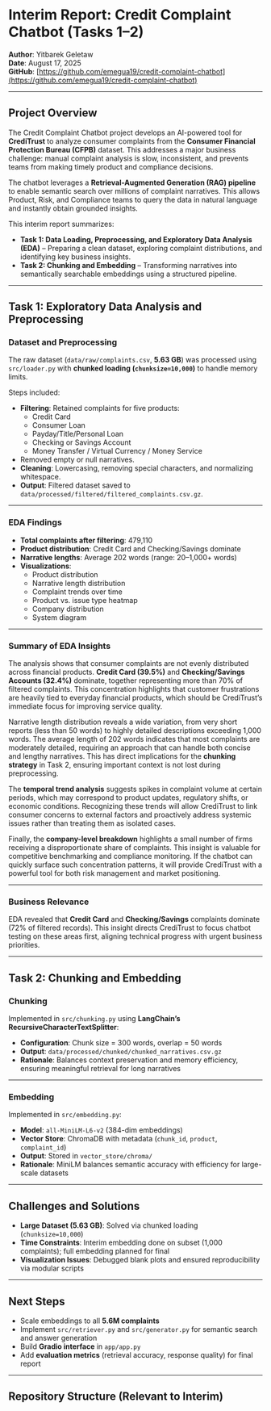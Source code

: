 # Interim Report: Credit Complaint Chatbot (Tasks 1–2)

**Author**: Yitbarek Geletaw  
**Date**: August 17, 2025  
**GitHub**: [https://github.com/emegua19/credit-complaint-chatbot](https://github.com/emegua19/credit-complaint-chatbot)

---

## Project Overview

The Credit Complaint Chatbot project develops an AI-powered tool for **CrediTrust** to analyze consumer complaints from the **Consumer Financial Protection Bureau (CFPB)** dataset. This addresses a major business challenge: manual complaint analysis is slow, inconsistent, and prevents teams from making timely product and compliance decisions.

The chatbot leverages a **Retrieval-Augmented Generation (RAG) pipeline** to enable semantic search over millions of complaint narratives. This allows Product, Risk, and Compliance teams to query the data in natural language and instantly obtain grounded insights.

This interim report summarizes:

- **Task 1: Data Loading, Preprocessing, and Exploratory Data Analysis (EDA)** – Preparing a clean dataset, exploring complaint distributions, and identifying key business insights.  
- **Task 2: Chunking and Embedding** – Transforming narratives into semantically searchable embeddings using a structured pipeline.

---

## Task 1: Exploratory Data Analysis and Preprocessing

### Dataset and Preprocessing

The raw dataset (`data/raw/complaints.csv`, **5.63 GB**) was processed using `src/loader.py` with **chunked loading (`chunksize=10,000`)** to handle memory limits.

Steps included:

- **Filtering**: Retained complaints for five products:
  - Credit Card  
  - Consumer Loan  
  - Payday/Title/Personal Loan  
  - Checking or Savings Account  
  - Money Transfer / Virtual Currency / Money Service
- Removed empty or null narratives.
- **Cleaning**: Lowercasing, removing special characters, and normalizing whitespace.
- **Output**: Filtered dataset saved to `data/processed/filtered/filtered_complaints.csv.gz`.

---

### EDA Findings

- **Total complaints after filtering**: 479,110  
- **Product distribution**: Credit Card and Checking/Savings dominate  
- **Narrative lengths**: Average 202 words (range: 20–1,000+ words)  
- **Visualizations**:  
  - Product distribution  
  - Narrative length distribution  
  - Complaint trends over time  
  - Product vs. issue type heatmap  
  - Company distribution  
  - System diagram  

---

### Summary of EDA Insights

The analysis shows that consumer complaints are not evenly distributed across financial products. **Credit Card (39.5%)** and **Checking/Savings Accounts (32.4%)** dominate, together representing more than 70% of filtered complaints. This concentration highlights that customer frustrations are heavily tied to everyday financial products, which should be CrediTrust’s immediate focus for improving service quality.

Narrative length distribution reveals a wide variation, from very short reports (less than 50 words) to highly detailed descriptions exceeding 1,000 words. The average length of 202 words indicates that most complaints are moderately detailed, requiring an approach that can handle both concise and lengthy narratives. This has direct implications for the **chunking strategy** in Task 2, ensuring important context is not lost during preprocessing.

The **temporal trend analysis** suggests spikes in complaint volume at certain periods, which may correspond to product updates, regulatory shifts, or economic conditions. Recognizing these trends will allow CrediTrust to link consumer concerns to external factors and proactively address systemic issues rather than treating them as isolated cases.

Finally, the **company-level breakdown** highlights a small number of firms receiving a disproportionate share of complaints. This insight is valuable for competitive benchmarking and compliance monitoring. If the chatbot can quickly surface such concentration patterns, it will provide CrediTrust with a powerful tool for both risk management and market positioning.

---

### Business Relevance

EDA revealed that **Credit Card** and **Checking/Savings** complaints dominate (72% of filtered records). This insight directs CrediTrust to focus chatbot testing on these areas first, aligning technical progress with urgent business priorities.

---

## Task 2: Chunking and Embedding

### Chunking

Implemented in `src/chunking.py` using **LangChain’s RecursiveCharacterTextSplitter**:

- **Configuration**: Chunk size = 300 words, overlap = 50 words  
- **Output**: `data/processed/chunked/chunked_narratives.csv.gz`  
- **Rationale**: Balances context preservation and memory efficiency, ensuring meaningful retrieval for long narratives  

---

### Embedding

Implemented in `src/embedding.py`:

- **Model**: `all-MiniLM-L6-v2` (384-dim embeddings)  
- **Vector Store**: ChromaDB with metadata (`chunk_id`, `product`, `complaint_id`)  
- **Output**: Stored in `vector_store/chroma/`  
- **Rationale**: MiniLM balances semantic accuracy with efficiency for large-scale datasets  

---

## Challenges and Solutions

- **Large Dataset (5.63 GB)**: Solved via chunked loading (`chunksize=10,000`)  
- **Time Constraints**: Interim embedding done on subset (1,000 complaints); full embedding planned for final  
- **Visualization Issues**: Debugged blank plots and ensured reproducibility via modular scripts  

---

## Next Steps

- Scale embeddings to all **5.6M complaints**  
- Implement `src/retriever.py` and `src/generator.py` for semantic search and answer generation  
- Build **Gradio interface** in `app/app.py`  
- Add **evaluation metrics** (retrieval accuracy, response quality) for final report  

---

## Repository Structure (Relevant to Interim)

